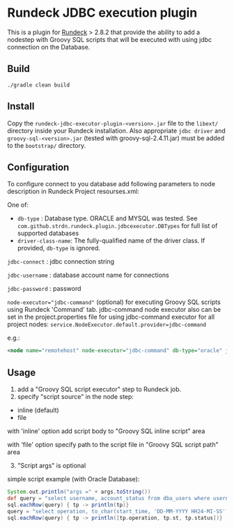 # Rundeck JDBC execution plugin

This is a plugin for [Rundeck](http://rundeck.org) > 2.8.2 that provide the ability to add a nodestep with Groovy SQL scripts that will be executed with using jdbc connection on the Database.

## Build
    ./gradle clean build

## Install

Copy the `rundeck-jdbc-executor-plugin-<version>.jar` file to the `libext/` directory inside your Rundeck installation.
Also appropriate `jdbc driver` and `groovy-sql-<version>.jar` (tested with groovy-sql-2.4.11.jar) must be added to the `bootstrap/` directory. 

## Configuration

To configure connect to you database add following parameters to node description in Rundeck Project resourses.xml:

One of:
  * `db-type` : Database type. ORACLE and MYSQL was tested. See `com.github.strdn.rundeck.plugin.jdbcexecutor.DBTypes` for full list of supported databases
  * `driver-class-name`: The fully-qualified name of the driver class. If provided, `db-type` is ignored.

`jdbc-connect` : jdbc connection string
 
`jdbc-username` : database account name for connections

`jdbc-password` : password

`node-executor="jdbc-command"` (optional) for executing Groovy SQL scripts using Rundeck 'Command' tab. 
jdbc-command node executor also can be set in the project.properties file for using jdbc-command executor for all project nodes: `service.NodeExecutor.default.provider=jdbc-command`

e.g.:
```xml
<node name="remotehost" node-executor="jdbc-command" db-type="oracle" jdbc-connect="jdbc:oracle:thin:@remotehost:1521:ee122" jdbc-username="system" jdbc-password="system" description="" tags="" hostname="remotehost" osArch="amd64" osFamily="unix" osName="Linux" osVersion="" username="root"/>
```

## Usage
1. add a "Groovy SQL script executor" step to Rundeck job.
2. specify "script source" in the node step:
  - inline (default)
  - file
  
  with 'inline' option add script body to "Groovy SQL inline script" area
  
  with 'file' option specify path to the script file in "Groovy SQL script path" area
  
3. "Script args" is optional

simple script example (with Oracle Database):
```groovy
System.out.println("args =" + args.toString())
def query = "select username, account_status from dba_users where username = " + "'" + args[0] +"'";
sql.eachRow(query) { tp -> println(tp)}
query = "select operation, to_char(start_time, 'DD-MM-YYYY HH24-MI-SS') st, STATUS from DBA_OPTSTAT_OPERATIONS order by start_time desc"; 
sql.eachRow(query) { tp -> println([tp.operation, tp.st, tp.status])} 
```

 
 
